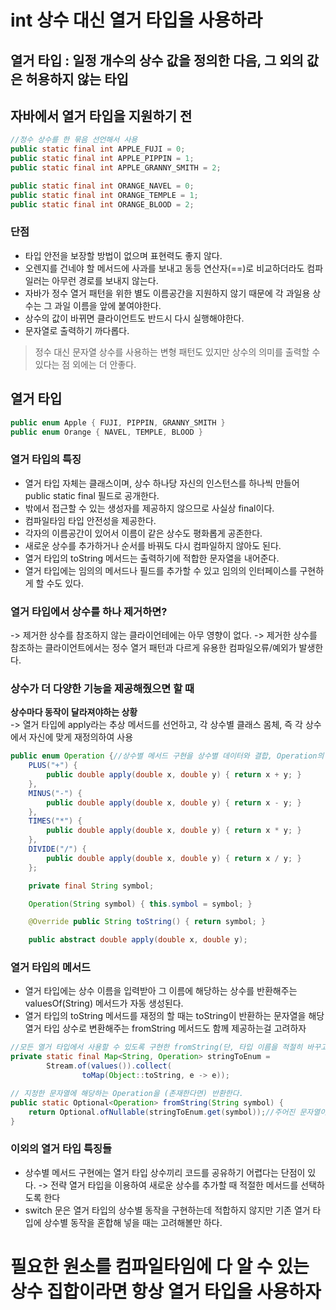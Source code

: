 int 상수 대신 열거 타입을 사용하라
=
열거 타입 : 일정 개수의 상수 값을 정의한 다음, 그 외의 값은 허용하지 않는 타입
-
## 자바에서 열거 타입을 지원하기 전
```java
//정수 상수를 한 묶음 선언해서 사용
public static final int APPLE_FUJI = 0;
public static final int APPLE_PIPPIN = 1;
public static final int APPLE_GRANNY_SMITH = 2;

public static final int ORANGE_NAVEL = 0;
public static final int ORANGE_TEMPLE = 1;
public static final int ORANGE_BLOOD = 2;
```
### 단점
- 타입 안전을 보장할 방법이 없으며 표현력도 좋지 않다.
- 오렌지를 건네야 할 메서드에 사과를 보내고 동등 연산자(==)로 비교하더라도 컴파일러는 아무런 경로를 보내지 않는다.
- 자바가 정수 열거 패턴을 위한 별도 이름공간을 지원하지 않기 때문에 각 과일용 상수는 그 과일 이름을 앞에 붙여야한다.
- 상수의 값이 바뀌면 클라이언트도 반드시 다시 실행해야한다.
- 문자열로 출력하기 까다롭다.
>정수 대신 문자열 상수를 사용하는 변형 패턴도 있지만 상수의 의미를 출력할 수 있다는 점 외에는 더 안좋다.

## 열거 타입
```java
public enum Apple { FUJI, PIPPIN, GRANNY_SMITH }
public enum Orange { NAVEL, TEMPLE, BLOOD }
```
### 열거 타입의 특징
- 열거 타입 자체는 클래스이며, 상수 하나당 자신의 인스턴스를 하나씩 만들어 public static final 필드로 공개한다.
- 밖에서 접근할 수 있는 생성자를 제공하지 않으므로 사실상 final이다.
- 컴파일타임 타입 안전성을 제공한다.
- 각자의 이름공간이 있어서 이름이 같은 상수도 평화롭게 공존한다.
- 새로운 상수를 추가하거나 순서를 바꿔도 다시 컴파일하지 않아도 된다.
- 열거 타입의 toString 메서드는 출력하기에 적합한 문자열을 내어준다.
- 열거 타입에는 임의의 메서드나 필드를 추가할 수 있고 임의의 인터페이스를 구현하게 할 수도 있다.

### 열거 타입에서 상수를 하나 제거하면?
-> 제거한 상수를 참조하지 않는 클라이언테에는 아무 영향이 없다.
-> 제거한 상수를 참조하는 클라이언트에서는 정수 열거 패턴과 다르게 유용한 컴파일오류/예외가 발생한다.

### 상수가 더 다양한 기능을 제공해줬으면 할 때
**상수마다 동작이 달라져야하는 상황**\
-> 열거 타입에 apply라는 추상 메서드를 선언하고, 각 상수별 클래스 몸체, 즉 각 상수에서 자신에 맞게 재정의하여 사용
```java
public enum Operation {//상수별 메서드 구현을 상수별 데이터와 결합, Operation의 toString을 재정의해 해당 연산을 뜻하는 기호를 반환받도록 함
    PLUS("+") {
        public double apply(double x, double y) { return x + y; }
    },
    MINUS("-") {
        public double apply(double x, double y) { return x - y; }
    },
    TIMES("*") {
        public double apply(double x, double y) { return x * y; }
    },
    DIVIDE("/") {
        public double apply(double x, double y) { return x / y; }
    };

    private final String symbol;

    Operation(String symbol) { this.symbol = symbol; }

    @Override public String toString() { return symbol; }

    public abstract double apply(double x, double y);
```
### 열거 타입의 메서드
- 열거 타입에는 상수 이름을 입력받아 그 이름에 해당하는 상수를 반환해주는 valuesOf(String) 메서드가 자동 생성된다.
- 열거 타입의 toString 메서드를 재정의 할 때는 toString이 반환하는 문자열을 해당 열거 타입 상수로 변환해주는 fromString 메서드도 함께 제공하는걸 고려하자
```java
//모든 열거 타입에서 사용할 수 있도록 구현한 fromString(단, 타입 이름을 적절히 바꾸고 모든 상수의 문자열 표현이 고유해야 함)
private static final Map<String, Operation> stringToEnum =
        Stream.of(values()).collect(
                toMap(Object::toString, e -> e));

// 지정한 문자열에 해당하는 Operation을 (존재한다면) 반환한다.
public static Optional<Operation> fromString(String symbol) {
    return Optional.ofNullable(stringToEnum.get(symbol));//주어진 문자열이 가리키는 연산이 존재하지 않을 수 있음을 클라이언트에 알리고 대처하도록 한 반환형태
}
```
### 이외의 열거 타입 특징들
- 상수별 메서드 구현에는 열거 타입 상수끼리 코드를 공유하기 어렵다는 단점이 있다.
-> 전략 열거 타입을 이용하여 새로운 상수를 추가할 때 적절한 메서드를 선택하도록 한다
- switch 문은 열거 타입의 상수별 동작을 구현하는데 적합하지 않지만 기존 열거 타입에 상수별 동작을 혼합해 넣을 때는 고려해볼만 하다.


# 필요한 원소를 컴파일타임에 다 알 수 있는 상수 집합이라면 항상 열거 타입을 사용하자
